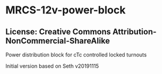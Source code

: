 # MRCS-12v-power-block
## License: Creative Commons Attribution-NonCommercial-ShareAlike

Power distribution block for cTc controlled locked turnouts

Initial version based on Seth v20191115

